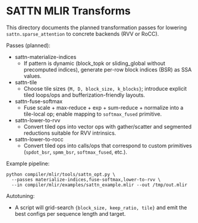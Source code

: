# SATTN MLIR Transforms

This directory documents the planned transformation passes for lowering `sattn.sparse_attention` to concrete backends (RVV or RoCC).

Passes (planned):
- sattn-materialize-indices
  - If pattern is dynamic (block_topk or sliding_global without precomputed indices), generate per-row block indices (BSR) as SSA values.
- sattn-tile
  - Choose tile sizes `{M, D, block_size, k_blocks}`; introduce explicit tiled loops/ops and bufferization-friendly layouts.
- sattn-fuse-softmax
  - Fuse scale + max-reduce + exp + sum-reduce + normalize into a tile-local op; enable mapping to `softmax_fused` primitive.
- sattn-lower-to-rvv
  - Convert tiled ops into vector ops with gather/scatter and segmented reductions suitable for RVV intrinsics.
- sattn-lower-to-rocc
  - Convert tiled ops into calls/ops that correspond to custom primitives (`spdot_bsr`, `spmm_bsr`, `softmax_fused`, etc.).

Example pipeline:
```
python compiler/mlir/tools/sattn_opt.py \
  --passes materialize-indices,fuse-softmax,lower-to-rvv \
  --in compiler/mlir/examples/sattn_example.mlir --out /tmp/out.mlir
```

Autotuning:
- A script will grid-search `{block_size, keep_ratio, tile}` and emit the best configs per sequence length and target.
